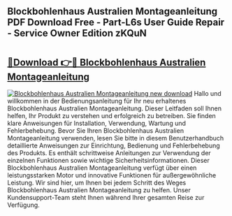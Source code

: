 ## Blockbohlenhaus Australien Montageanleitung PDF Download Free - Part-L6s User Guide Repair - Service Owner Edition zKQuN

# <h2><a href="http://df6cuso.blite.top/?on=Blockbohlenhaus+Australien+Montageanleitung">🔗Download 👉🔴 Blockbohlenhaus Australien Montageanleitung</a></h2>

[![Blockbohlenhaus Australien Montageanleitung new download](https://i.imgur.com/lujVjoI.png)](http://df6cuso.blite.top/?on=Blockbohlenhaus+Australien+Montageanleitung)
Hallo und willkommen in der Bedienungsanleitung für Ihr neu erhaltenes Blockbohlenhaus Australien Montageanleitung. Dieser Leitfaden soll Ihnen helfen, Ihr Produkt zu verstehen und erfolgreich zu betreiben. Sie finden klare Anweisungen für Installation, Verwendung, Wartung und Fehlerbehebung. Bevor Sie Ihren Blockbohlenhaus Australien Montageanleitung verwenden, lesen Sie bitte in diesem Benutzerhandbuch detaillierte Anweisungen zur Einrichtung, Bedienung und Fehlerbehebung des Produkts. Es enthält schrittweise Anleitungen zur Verwendung der einzelnen Funktionen sowie wichtige Sicherheitsinformationen. Dieser Blockbohlenhaus Australien Montageanleitung verfügt über einen leistungsstarken Motor und innovative Funktionen für außergewöhnliche Leistung. Wir sind hier, um Ihnen bei jedem Schritt des Weges Blockbohlenhaus Australien Montageanleitung zu helfen. Unser Kundensupport-Team steht Ihnen während Ihrer gesamten Reise zur Verfügung.
